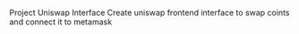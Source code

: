 Project Uniswap Interface
Create uniswap frontend interface to swap coints and connect it to metamask

